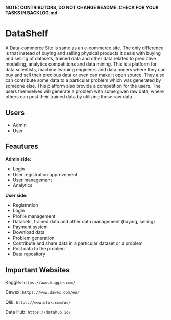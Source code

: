 
**NOTE: CONTRIBUTORS, DO NOT CHANGE README. CHECK FOR YOUR TASKS IN BACKLOG.md**

# DataShelf

A Data-commerce Site is same as an e-commerce site. The only difference is that instead of
buying and selling physical products it deals with buying and selling of datasets, trained
data and other data related to predictive modelling, analytics competitions and data mining.
This is a platform for data scientists, machine learning engineers and data miners where
they can buy and sell their precious data or even can make it open source. They also can
contribute some data to a particular problem which was generated by someone else. This
platform also provide a competition for the users. The users themselves will generate a
problem with some given raw data, where others can post their trained data by utilizing
those raw data.

## Users

* Admin
* User

## Feautures

**Admin side:**

* Login
* User registration approvement
* User management
* Analytics

**User side:**

* Registration
* Login
* Profile management
* Datasets, trained data and other data management (buying, selling)
* Payment system
* Download data
* Problem generation
* Contribute and share data in a particular dataset or a problem
* Post data to the problem
* Data repository

## Important Websites

Kaggle: `https://www.kaggle.com/`

Dawex: `https://www.dawex.com/en/`

Qlik: `https://www.qlik.com/us/`

Data Hub: `https://datahub.io/`

